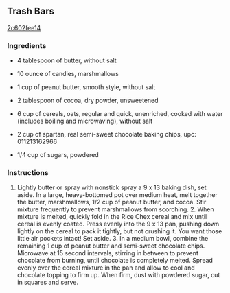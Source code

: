 ## Trash Bars

[2c602fee14](http://tastykitchen.com/recipes/desserts/trash-bars/)

### Ingredients

 - 4 tablespoon of butter, without salt

 - 10 ounce of candies, marshmallows

 - 1 cup of peanut butter, smooth style, without salt

 - 2 tablespoon of cocoa, dry powder, unsweetened

 - 6 cup of cereals, oats, regular and quick, unenriched, cooked with water (includes boiling and microwaving), without salt

 - 2 cup of spartan, real semi-sweet chocolate baking chips, upc: 011213162966

 - 1/4 cup of sugars, powdered

### Instructions

1. Lightly butter or spray with nonstick spray a 9 x 13 baking dish, set aside. In a large, heavy-bottomed pot over medium heat, melt together the butter, marshmallows, 1/2 cup of peanut butter, and cocoa. Stir mixture frequently to prevent marshmallows from scorching. 2. When mixture is melted, quickly fold in the Rice Chex cereal and mix until cereal is evenly coated. Press evenly into the 9 x 13 pan, pushing down lightly on the cereal to pack it tightly, but not crushing it. You want those little air pockets intact! Set aside. 3. In a medium bowl, combine the remaining 1 cup of peanut butter and semi-sweet chocolate chips. Microwave at 15 second intervals, stirring in between to prevent chocolate from burning, until chocolate is completely melted. Spread evenly over the cereal mixture in the pan and allow to cool and chocolate topping to firm up. When firm, dust with powdered sugar, cut in squares and serve.